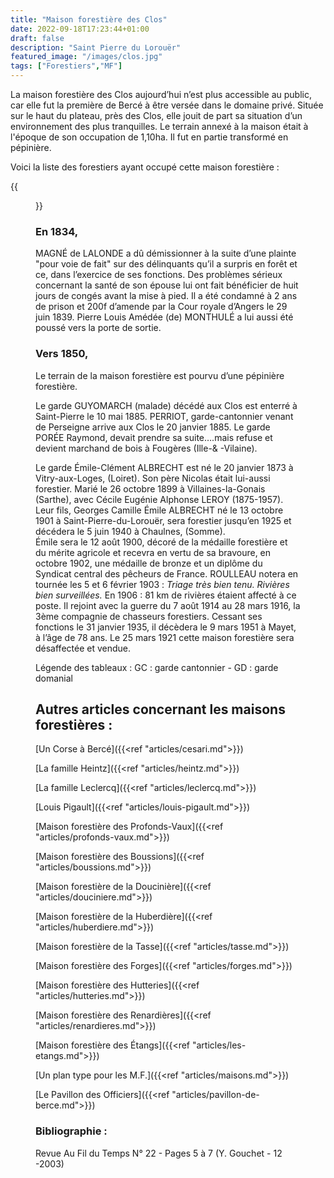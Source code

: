 ```yaml
---
title: "Maison forestière des Clos"
date: 2022-09-18T17:23:44+01:00
draft: false
description: "Saint Pierre du Lorouër"
featured_image: "/images/clos.jpg"
tags: ["Forestiers","MF"]
---
```


La maison forestière des Clos aujourd’hui n’est plus accessible au public,
car elle fut la première de Bercé à être versée dans le domaine privé. 
Située sur le haut du plateau, près des Clos, elle jouit de part sa situation
d’un environnement des plus tranquilles. Le terrain annexé à la maison était 
à l'époque de son occupation de 1,10ha. Il fut en partie transformé en pépinière.

Voici la liste des forestiers ayant occupé cette maison forestière :

{{<figure src="/images/articles/clos.jpg" title="Forestiers des Clos ">}}

### En 1834, 
   
MAGNÉ de LALONDE a dû démissionner à la suite d’une plainte "pour voie de fait" 
sur des délinquants qu’il a surpris en forêt et ce, dans l’exercice de ses fonctions. 
Des problèmes sérieux concernant la santé de son épouse lui ont fait bénéficier de 
huit jours de congés avant la mise à pied. Il a été condamné à 2 ans de prison 
et 200f d’amende par la Cour royale d’Angers le 29 juin 1839. 
Pierre Louis Amédée (de) MONTHULÉ a lui aussi été poussé vers la porte de sortie.

### Vers 1850,
   
Le terrain de la maison forestière est pourvu d’une pépinière forestière.

Le garde GUYOMARCH (malade) décédé aux Clos est enterré à Saint-Pierre le 10 mai 1885.
PERRIOT, garde-cantonnier venant de Perseigne arrive aux Clos le 20 janvier 1885.
Le garde PORÉE Raymond, devait prendre sa suite….mais refuse et devient marchand de bois à Fougères (Ille-& -Vilaine). 

Le garde Émile-Clément ALBRECHT est né le 20 janvier 1873 à Vitry-aux-Loges, (Loiret). 
Son père Nicolas était lui-aussi forestier.
Marié le 26 octobre 1899 à Villaines-la-Gonais (Sarthe), avec Cécile Eugénie Alphonse LEROY (1875-1957). 
Leur fils, Georges Camille Émile ALBRECHT né le 13 octobre 1901 à Saint-Pierre-du-Lorouër, 
sera forestier jusqu’en 1925 et décédera le 5 juin 1940 à Chaulnes, (Somme).  
Émile sera le 12 août 1900, décoré de la médaille forestière et du mérite agricole et
recevra en vertu de sa bravoure, en octobre 1902, une médaille de bronze et 
un diplôme du Syndicat central des pêcheurs de France. 
ROULLEAU notera en tournée les 5 et 6 février 1903 : 
*Triage très bien tenu. Rivières bien surveillées.*
En 1906 : 81 km de rivières étaient affecté à ce poste.
Il rejoint avec la guerre du 7 août 1914 au 28 mars 1916, la 3ème compagnie de chasseurs forestiers. 
Cessant ses fonctions le 31 janvier 1935, il décèdera le 9 mars 1951 à Mayet, à l’âge de 78 ans.
Le 25 mars 1921 cette maison forestière sera désaffectée et vendue. 

   Légende des tableaux : GC : garde cantonnier - GD : garde domanial 

## Autres articles concernant les maisons forestières : ## 

[Un Corse à Bercé]({{<ref "articles/cesari.md">}})
    
[La famille Heintz]({{<ref "articles/heintz.md">}})

[La famille Leclercq]({{<ref "articles/leclercq.md">}})

[Louis Pigault]({{<ref "articles/louis-pigault.md">}})

[Maison forestière des Profonds-Vaux]({{<ref "articles/profonds-vaux.md">}})

[Maison forestière des Boussions]({{<ref "articles/boussions.md">}})

[Maison forestière de la Doucinière]({{<ref "articles/douciniere.md">}})

[Maison forestière de la Huberdière]({{<ref "articles/huberdiere.md">}})

[Maison forestière de la Tasse]({{<ref "articles/tasse.md">}})

[Maison forestière des Forges]({{<ref "articles/forges.md">}})

[Maison forestière des Hutteries]({{<ref "articles/hutteries.md">}})

[Maison forestière des Renardières]({{<ref "articles/renardieres.md">}})

[Maison forestière des Étangs]({{<ref "articles/les-etangs.md">}})

[Un plan type pour les M.F.]({{<ref "articles/maisons.md">}})

[Le Pavillon des Officiers]({{<ref "articles/pavillon-de-berce.md">}})


### Bibliographie : 
   
Revue Au Fil du Temps N°  22 - Pages 5 à  7   (Y. Gouchet - 12 -2003)
